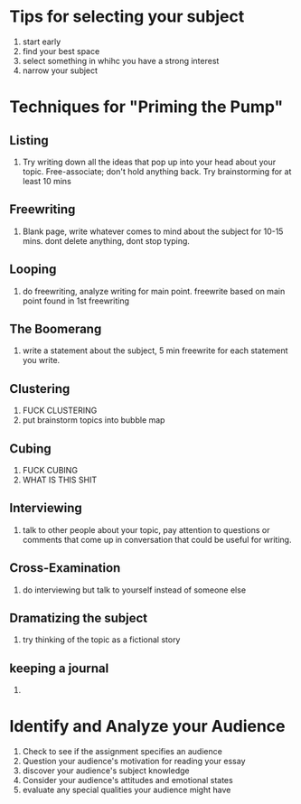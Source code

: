 # Tips for selecting your subject
1. start early
2. find your best space
3. select something in whihc you have a strong interest
4. narrow your subject
# Techniques for "Priming the Pump"
## Listing
1. Try writing down all the ideas that pop up into your head about your topic. Free-associate; don't hold anything back. Try brainstorming for at least 10 mins
## Freewriting
1. Blank page, write whatever comes to mind about the subject for 10-15 mins. dont delete anything, dont stop typing.
## Looping
1. do freewriting, analyze writing for main point. freewrite based on main point found in 1st freewriting
## The Boomerang
1. write a statement about the subject, 5 min freewrite for each statement you write. 
## Clustering
1. FUCK CLUSTERING
2. put brainstorm topics into bubble map
## Cubing
1. FUCK CUBING
2. WHAT IS THIS SHIT
## Interviewing
1. talk to other people about your topic, pay attention to questions or comments that come up in conversation that could be useful for writing.
## Cross-Examination
1. do interviewing but talk to yourself instead of someone else
## Dramatizing the subject
1. try thinking of the topic as a fictional story 
## keeping a journal
1. 
# Identify and Analyze your Audience
1. Check to see if the assignment specifies an audience
2. Question your audience's motivation for reading your essay
3. discover your audience's subject knowledge
4. Consider your audience's attitudes and emotional states
5. evaluate any special qualities your audience might have






	
